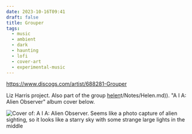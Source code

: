 ```yaml
---
date: 2023-10-16T09:41
draft: false
title: Grouper
tags:
  - music
  - ambient
  - dark
  - haunting
  - lofi
  - cover-art
  - experimental-music
---
```


https://www.discogs.com/artist/688281-Grouper

Liz Harris project. Also part of the group [helen](content/Notes/helen.md)t/Notes/Helen.md)). "A I A: Alien Observer" album cover below.

![Cover of: A I A: Alien Observer. Seems like a photo capture of alien sighting, so it looks like a starry sky with some strange large lights in the middle](../attachment/image/Grouper-1697192484691.jpeg)
